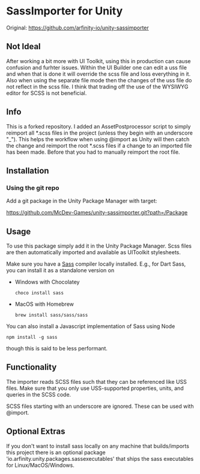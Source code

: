 # SassImporter for Unity 
Original: https://github.com/arfinity-io/unity-sassimporter

## Not Ideal ##
After working a bit more with UI Toolkit, using this in production can cause confusion and furhter issues. Within the UI Builder one can edit a uss file and when that is done it will override the scss file and loss everything in it. Also when using the separate file mode then the changes of the uss file do not reflect in the scss file. I think that trading off the use of the WYSIWYG editor for SCSS is not beneficial.

## Info ##
This is a forked repository. I added an AssetPostprocessor script to simply reimport all *.scss files in the project (unless they begin with an underscore "_").
This helps the workflow when using @import as Unity will then catch the change and reimport the root *.scss files if a change to an imported file has been made.
Before that you had to manually reimport the root file.
## Installation

### Using the git repo

Add a git package in the Unity Package Manager with target:

https://github.com/McDev-Games/unity-sassimporter.git?path=/Package

## Usage

To use this package simply add it in the Unity Package Manager. Scss files are then automatically imported and available as UIToolkit stylesheets.

Make sure you have a [Sass](https://sass-lang.com) compiler locally installed. E.g., for Dart Sass, you can install it as a standalone version on

- Windows with Chocolatey

	```
	choco install sass
	```

- MacOS with Homebrew

	```
	brew install sass/sass/sass
	```

You can also install a Javascript implementation of Sass using Node

```
npm install -g sass
```

though this is said to be less performant.


## Functionality

The importer reads SCSS files such that they can be referenced like USS files. Make sure that you only use USS-supported properties, units, and queries in the SCSS code.

SCSS files starting with an underscore are ignored. These can be used with @import.

## Optional Extras

If you don't want to install sass locally on any machine that builds/imports this project there is an optional package 'io.arfinity.unity.packages.sassexecutables' that ships the sass executables for Linux/MacOS/Windows.
